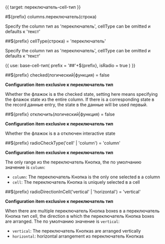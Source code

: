 {{ target: переключатель-cell-тип }}

#${prefix} columns.переключатель(строка)

Specify the column тип as 'переключатель', cellType can be omitted и defaults к 'текст'

##${prefix} cellType(строка) = 'переключатель'

Specify the column тип as 'переключатель', cellType can be omitted и defaults к 'текст'

{{ use: base-cell-тип(
    prefix = '##'+${prefix},
    isRadio = true
) }}

##${prefix} checked(логический|функция) = false

**Configuration item exclusive к переключатель тип**

Whether the флажок is в the checked state, setting here means specifying the флажок state из the entire column. If there is a corresponding state в the record данные entry, the state в the данные will be used первый.

##${prefix} отключить(логический|функция) = false

**Configuration item exclusive к переключатель тип**

Whether the флажок is в a отключен interactive state

##${prefix} radioCheckType('cell' | 'column') = 'column'

**Configuration item exclusive к переключатель тип**

 The only range из the переключатель Кнопка, the по умолчанию значение is `column`:

  * `column`: The переключатель Кнопка is the only one selected в a column
  * `cell`: The переключатель Кнопка is uniquely selected в a cell

##${prefix} radioDirectionInCell('vertical' | 'horizontal') = 'vertical'

**Configuration item exclusive к переключатель тип**

When there are multiple переключатель Кнопка boxes в a переключатель Кнопка тип cell, the direction в which the переключатель Кнопка boxes are arranged. The по умолчанию значение is `vertical`:

  * `vertical`: The переключатель Кнопкаs are arranged vertically
  * `horizontal`: horizontal arrangement из переключатель Кнопкаs

